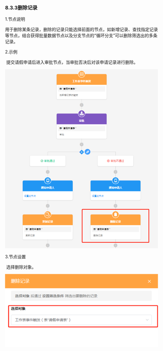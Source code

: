 ### 8.3.3删除记录

1.节点说明

​	用于删除某条记录，删除的记录只能选择前面的节点，如新增记录、查找指定记录等节点，结合获得批量数据节点以及分支节点的“循环分支”可以删除筛选出的多条记录。

2.示例

​	提交请假申请后进入审批节点，当审批否决后对该申请记录进行删除。

<img src="./image/workflow/workflownode/delete/shanchu1.png" alt="shanchu1"  />

3.节点设置

​	选择删除对象。

![shanchu2](./image/workflow/workflownode/delete/shanchu2.png)